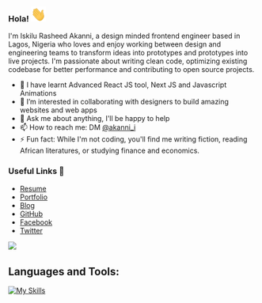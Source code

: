 ### Hola! <img src="https://github.com/OleanjiKingCode/OleanjiKingCode/blob/master/Hi.gif" width="30" height="30">
I'm Iskilu Rasheed Akanni, a design minded frontend engineer based in Lagos, Nigeria who loves and enjoy working between design and engineering teams to transform ideas into prototypes and prototypes into live projects. I'm passionate about writing clean code, optimizing existing codebase for better performance and contributing to open source projects.

- 🌱 I have learnt Advanced React JS tool, Next JS and Javascript Animations
- 👯 I’m interested in collaborating with designers to build amazing websites and web apps
- 💬 Ask me about anything, I'll be happy to help
- 📫 How to reach me: DM [@akanni_i](https://twitter.com/akanni_i)
- ⚡ Fun fact: While I'm not coding, you'll find me writing fiction, reading African literatures, or studying finance and economics.

### Useful Links 💙

- [Resume](https://drive.google.com/file/d/1aiboU9Rt5Q3m_4OPQVVMVBroCBYS1QJH/view?usp=sharing)
- [Portfolio](https://rashdevpf.netlify.app/)
- [Blog](https://rashdev.hashnode.dev/)
- [GitHub](https://github.com/Raashot12)
- [Facebook](https://web.facebook.com/akanirasheed44)
- [Twitter](https://twitter.com/akanni_i)


![]("https://github.com/Raashot12/Raashot12/blob/9c9a349a5977740e569e318c303812e56600817e/giphy.gif" )


<h2 align="left">Languages and Tools:</h2>

[![My Skills](https://skillicons.dev/icons?i=html,css,js,next,vscode,bootstrap,github,react,redux)](https://skillicons.dev)

